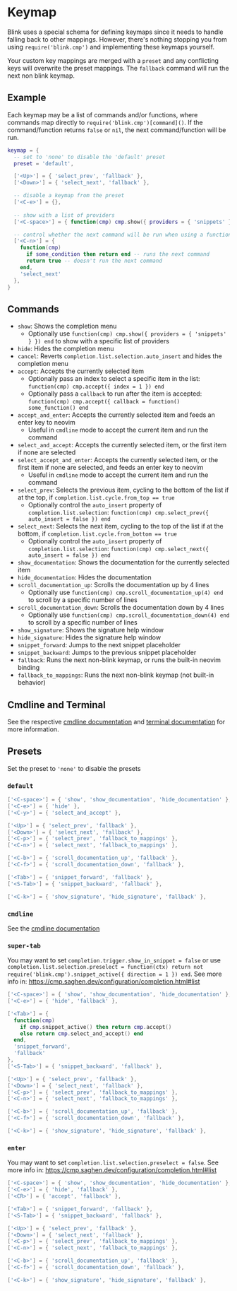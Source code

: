 # Keymap

Blink uses a special schema for defining keymaps since it needs to handle falling back to other mappings. However, there's nothing stopping you from using `require('blink.cmp')` and implementing these keymaps yourself.

Your custom key mappings are merged with a `preset` and any conflicting keys will overwrite the preset mappings. The `fallback` command will run the next non blink keymap.

## Example

Each keymap may be a list of commands and/or functions, where commands map directly to `require('blink.cmp')[command]()`. If the command/function returns `false` or `nil`, the next command/function will be run.

```lua
keymap = {
  -- set to 'none' to disable the 'default' preset
  preset = 'default',

  ['<Up>'] = { 'select_prev', 'fallback' },
  ['<Down>'] = { 'select_next', 'fallback' },

  -- disable a keymap from the preset
  ['<C-e>'] = {},
  
  -- show with a list of providers
  ['<C-space>'] = { function(cmp) cmp.show({ providers = { 'snippets' } }) end },

  -- control whether the next command will be run when using a function
  ['<C-n>'] = { 
    function(cmp)
      if some_condition then return end -- runs the next command
      return true -- doesn't run the next command
    end,
    'select_next'
  },
}
```

## Commands

- `show`: Shows the completion menu
  - Optionally use `function(cmp) cmp.show({ providers = { 'snippets' } }) end` to show with a specific list of providers
- `hide`: Hides the completion menu
- `cancel`: Reverts `completion.list.selection.auto_insert` and hides the completion menu
- `accept`: Accepts the currently selected item
  - Optionally pass an index to select a specific item in the list: `function(cmp) cmp.accept({ index = 1 }) end`
  - Optionally pass a `callback` to run after the item is accepted: `function(cmp) cmp.accept({ callback = function() some_function() end`
- `accept_and_enter`: Accepts the currently selected item and feeds an enter key to neovim
  - Useful in `cmdline` mode to accept the current item and run the command
- `select_and_accept`: Accepts the currently selected item, or the first item if none are selected
- `select_accept_and_enter`: Accepts the currently selected item, or the first item if none are selected, and feeds an enter key to neovim
  - Useful in `cmdline` mode to accept the current item and run the command
- `select_prev`: Selects the previous item, cycling to the bottom of the list if at the top, if `completion.list.cycle.from_top == true`
  - Optionally control the `auto_insert` property of `completion.list.selection`: `function(cmp) cmp.select_prev({ auto_insert = false }) end`
- `select_next`: Selects the next item, cycling to the top of the list if at the bottom, if `completion.list.cycle.from_bottom == true`
  - Optionally control the `auto_insert` property of `completion.list.selection`: `function(cmp) cmp.select_next({ auto_insert = false }) end`
- `show_documentation`: Shows the documentation for the currently selected item
- `hide_documentation`: Hides the documentation
- `scroll_documentation_up`: Scrolls the documentation up by 4 lines
  - Optionally use `function(cmp) cmp.scroll_documentation_up(4) end` to scroll by a specific number of lines
- `scroll_documentation_down`: Scrolls the documentation down by 4 lines
  - Optionally use `function(cmp) cmp.scroll_documentation_down(4) end` to scroll by a specific number of lines
- `show_signature`: Shows the signature help window
- `hide_signature`: Hides the signature help window
- `snippet_forward`: Jumps to the next snippet placeholder
- `snippet_backward`: Jumps to the previous snippet placeholder
- `fallback`: Runs the next non-blink keymap, or runs the built-in neovim binding
- `fallback_to_mappings`: Runs the next non-blink keymap (not built-in behavior)

## Cmdline and Terminal

See the respective [cmdline documentation](../modes/cmdline.md) and [terminal documentation](../modes/term.md) for more information.

## Presets

Set the preset to `'none'` to disable the presets

### `default`

```lua
['<C-space>'] = { 'show', 'show_documentation', 'hide_documentation' },
['<C-e>'] = { 'hide' },
['<C-y>'] = { 'select_and_accept' },

['<Up>'] = { 'select_prev', 'fallback' },
['<Down>'] = { 'select_next', 'fallback' },
['<C-p>'] = { 'select_prev', 'fallback_to_mappings' },
['<C-n>'] = { 'select_next', 'fallback_to_mappings' },

['<C-b>'] = { 'scroll_documentation_up', 'fallback' },
['<C-f>'] = { 'scroll_documentation_down', 'fallback' },

['<Tab>'] = { 'snippet_forward', 'fallback' },
['<S-Tab>'] = { 'snippet_backward', 'fallback' },

['<C-k>'] = { 'show_signature', 'hide_signature', 'fallback' },
```

### `cmdline`

See the [cmdline documentation](../modes/cmdline.md)

### `super-tab`

You may want to set `completion.trigger.show_in_snippet = false` or use `completion.list.selection.preselect = function(ctx) return not require('blink.cmp').snippet_active({ direction = 1 }) end`. See more info in: https://cmp.saghen.dev/configuration/completion.html#list

```lua
['<C-space>'] = { 'show', 'show_documentation', 'hide_documentation' },
['<C-e>'] = { 'hide', 'fallback' },

['<Tab>'] = {
  function(cmp)
    if cmp.snippet_active() then return cmp.accept()
    else return cmp.select_and_accept() end
  end,
  'snippet_forward',
  'fallback'
},
['<S-Tab>'] = { 'snippet_backward', 'fallback' },

['<Up>'] = { 'select_prev', 'fallback' },
['<Down>'] = { 'select_next', 'fallback' },
['<C-p>'] = { 'select_prev', 'fallback_to_mappings' },
['<C-n>'] = { 'select_next', 'fallback_to_mappings' },

['<C-b>'] = { 'scroll_documentation_up', 'fallback' },
['<C-f>'] = { 'scroll_documentation_down', 'fallback' },

['<C-k>'] = { 'show_signature', 'hide_signature', 'fallback' },
```

### `enter`

You may want to set `completion.list.selection.preselect = false`. See more info in: https://cmp.saghen.dev/configuration/completion.html#list

```lua
['<C-space>'] = { 'show', 'show_documentation', 'hide_documentation' },
['<C-e>'] = { 'hide', 'fallback' },
['<CR>'] = { 'accept', 'fallback' },

['<Tab>'] = { 'snippet_forward', 'fallback' },
['<S-Tab>'] = { 'snippet_backward', 'fallback' },

['<Up>'] = { 'select_prev', 'fallback' },
['<Down>'] = { 'select_next', 'fallback' },
['<C-p>'] = { 'select_prev', 'fallback_to_mappings' },
['<C-n>'] = { 'select_next', 'fallback_to_mappings' },

['<C-b>'] = { 'scroll_documentation_up', 'fallback' },
['<C-f>'] = { 'scroll_documentation_down', 'fallback' },

['<C-k>'] = { 'show_signature', 'hide_signature', 'fallback' },
```
